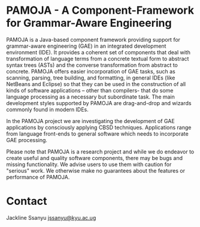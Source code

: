 # PAMOJA - A Component-Framework for Grammar-Aware Engineering
PAMOJA is a Java-based component framework providing support for grammar-aware engineering (GAE) in an integrated development environment (IDE). It provides a coherent set of components that deal with transformation of language terms from a concrete textual form to abstract syntax trees (ASTs) and the converse transformation from abstract to concrete. PAMOJA offers easier incorporation of GAE tasks, such as scanning, parsing, tree building, and formatting, in general IDEs (like NetBeans and Eclipse) so that they can be used in the construction of all kinds of software applications – other than compilers- that do some language processing as a necessary but subordinate task. The main development styles supported by PAMOJA are drag-and-drop and wizards commonly found in modern IDEs.

In the PAMOJA project we are investigating the development of GAE applications by consciously applying CBSD techniques. Applications range from language front-ends to general software which needs to incorporate GAE processing.

Please note that PAMOJA is a research project and while we do endeavor to create useful and quality software components, there may be bugs and missing functionality. We advise users to use them with caution for "serious" work. We otherwise make no guarantees about the features or performance of PAMOJA.

# Contact
Jackline Ssanyu
jssanyu@kyu.ac.ug 

